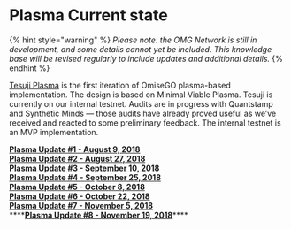 # Plasma Current state

{% hint style="warning" %}
_Please note: the OMG Network is still in development, and some details cannot yet be included. This knowledge base will be revised regularly to include updates and additional details._
{% endhint %}

[Tesuji Plasma](https://github.com/omisego/elixir-omg/blob/develop/docs/tesuji_blockchain_design.md) is the first iteration of OmiseGO plasma-based implementation. The design is based on Minimal Viable Plasma. Tesuji is currently on our internal testnet. Audits are in progress with Quantstamp and Synthetic Minds — those audits have already proved useful as we’ve received and reacted to some preliminary feedback. The internal testnet is an MVP implementation.

[**Plasma Update \#1 - August 9, 2018**](https://kb.omgcommunity.org/contents/deep-dive/plasma/current-state/plasma-update-1)  
[**Plasma Update \#2 - August 27, 2018**](https://kb.omgcommunity.org/contents/deep-dive/plasma/current-state/plasma-update-2)  
[**Plasma Update \#3 - September 10, 2018**](https://kb.omgcommunity.org/contents/deep-dive/plasma/current-state/plasma-update-3)  
[**Plasma Update \#4 - September 25, 2018**](https://kb.omgcommunity.org/contents/deep-dive/plasma/current-state/plasma-update-4)  
[**Plasma Update \#5 - October 8, 2018**](https://kb.omgcommunity.org/contents/deep-dive/plasma/current-state/plasma-update-5)  
[**Plasma Update \#6 - October 22, 2018**](https://kb.omgcommunity.org/contents/deep-dive/plasma/current-state/plasma-update-6)   
[**Plasma Update \#7 - November 5, 2018**](https://kb.omgcommunity.org/contents/deep-dive/plasma/current-state/plasma-update-7)  
****[**Plasma Update \#8 - November 19, 2018**](https://www.reddit.com/r/omise_go/comments/9ylxge/plasma_update_8_november_19_2018/)\*\*\*\*

